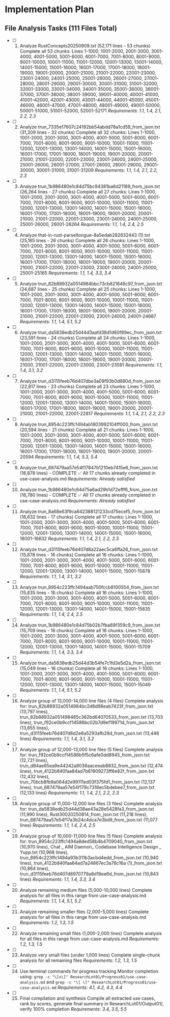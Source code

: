 # Implementation Plan

## File Analysis Tasks (111 Files Total)

- [ ] 1. Analyze RustConcepts20250909.txt (52,171 lines - 53 chunks)
  Complete all 53 chunks: Lines 1-1000, 1001-2000, 2001-3000, 3001-4000, 4001-5000, 5001-6000, 6001-7000, 7001-8000, 8001-9000, 9001-10000, 10001-11000, 11001-12000, 12001-13000, 13001-14000, 14001-15000, 15001-16000, 16001-17000, 17001-18000, 18001-19000, 19001-20000, 20001-21000, 21001-22000, 22001-23000, 23001-24000, 24001-25000, 25001-26000, 26001-27000, 27001-28000, 28001-29000, 29001-30000, 30001-31000, 31001-32000, 32001-33000, 33001-34000, 34001-35000, 35001-36000, 36001-37000, 37001-38000, 38001-39000, 39001-40000, 40001-41000, 41001-42000, 42001-43000, 43001-44000, 44001-45000, 45001-46000, 46001-47000, 47001-48000, 48001-49000, 49001-50000, 50001-51000, 51001-52000, 52001-52171
  _Requirements: 1.1, 1.4, 2.1, 2.2, 2.3_

- [ ] 2. Analyze trun_7335e17607c24192bb54abdd78a1cd59_from_json.txt (31,209 lines - 32 chunks)
  Complete all 32 chunks: Lines 1-1000, 1001-2000, 2001-3000, 3001-4000, 4001-5000, 5001-6000, 6001-7000, 7001-8000, 8001-9000, 9001-10000, 10001-11000, 11001-12000, 12001-13000, 13001-14000, 14001-15000, 15001-16000, 16001-17000, 17001-18000, 18001-19000, 19001-20000, 20001-21000, 21001-22000, 22001-23000, 23001-24000, 24001-25000, 25001-26000, 26001-27000, 27001-28000, 28001-29000, 29001-30000, 30001-31000, 31001-31209
  _Requirements: 1.1, 1.4, 2.1, 2.2, 2.3_

- [ ] 3. Analyze trun_1b986480e1c84d75bc94381ba6d21189_from_json.txt (26,264 lines - 27 chunks)
  Complete all 27 chunks: Lines 1-1000, 1001-2000, 2001-3000, 3001-4000, 4001-5000, 5001-6000, 6001-7000, 7001-8000, 8001-9000, 9001-10000, 10001-11000, 11001-12000, 12001-13000, 13001-14000, 14001-15000, 15001-16000, 16001-17000, 17001-18000, 18001-19000, 19001-20000, 20001-21000, 21001-22000, 22001-23000, 23001-24000, 24001-25000, 25001-26000, 26001-26264
  _Requirements: 1.1, 1.4, 2.4, 2.5_

- [ ] 4. Analyze that-in-rust-parseltongue-8a5edab282632443 (1).txt (25,165 lines - 26 chunks)
  Complete all 26 chunks: Lines 1-1000, 1001-2000, 2001-3000, 3001-4000, 4001-5000, 5001-6000, 6001-7000, 7001-8000, 8001-9000, 9001-10000, 10001-11000, 11001-12000, 12001-13000, 13001-14000, 14001-15000, 15001-16000, 16001-17000, 17001-18000, 18001-19000, 19001-20000, 20001-21000, 21001-22000, 22001-23000, 23001-24000, 24001-25000, 25001-25165
  _Requirements: 1.1, 1.4, 3.3, 3.4_

- [ ] 5. Analyze trun_82b88932a0514984bbc73cb821649c97_from_json.txt (24,687 lines - 25 chunks)
  Complete all 25 chunks: Lines 1-1000, 1001-2000, 2001-3000, 3001-4000, 4001-5000, 5001-6000, 6001-7000, 7001-8000, 8001-9000, 9001-10000, 10001-11000, 11001-12000, 12001-13000, 13001-14000, 14001-15000, 15001-16000, 16001-17000, 17001-18000, 18001-19000, 19001-20000, 20001-21000, 21001-22000, 22001-23000, 23001-24000, 24001-24687
  _Requirements: 1.1, 1.4, 5.1, 5.2_

- [ ] 6. Analyze trun_da5838edb25d44d3aafd38d1d60f89ec_from_json.txt (23,591 lines - 24 chunks)
  Complete all 24 chunks: Lines 1-1000, 1001-2000, 2001-3000, 3001-4000, 4001-5000, 5001-6000, 6001-7000, 7001-8000, 8001-9000, 9001-10000, 10001-11000, 11001-12000, 12001-13000, 13001-14000, 14001-15000, 15001-16000, 16001-17000, 17001-18000, 18001-19000, 19001-20000, 20001-21000, 21001-22000, 22001-23000, 23001-23591
  _Requirements: 1.1, 1.4, 3.1, 3.2_

- [ ] 7. Analyze trun_d3115feeb76d407dbe3a09f93b0d880d_from_json.txt (22,817 lines - 23 chunks)
  Complete all 23 chunks: Lines 1-1000, 1001-2000, 2001-3000, 3001-4000, 4001-5000, 5001-6000, 6001-7000, 7001-8000, 8001-9000, 9001-10000, 10001-11000, 11001-12000, 12001-13000, 13001-14000, 14001-15000, 15001-16000, 16001-17000, 17001-18000, 18001-19000, 19001-20000, 20001-21000, 21001-22000, 22001-22817
  _Requirements: 1.1, 1.4, 2.1, 2.2, 2.3_

- [ ] 8. Analyze trun_8954c223ffc1494ab1803992104ff000_from_json.txt (20,594 lines - 21 chunks)
  Complete all 21 chunks: Lines 1-1000, 1001-2000, 2001-3000, 3001-4000, 4001-5000, 5001-6000, 6001-7000, 7001-8000, 8001-9000, 9001-10000, 10001-11000, 11001-12000, 12001-13000, 13001-14000, 14001-15000, 15001-16000, 16001-17000, 17001-18000, 18001-19000, 19001-20000, 20001-20594
  _Requirements: 1.1, 1.4, 5.3, 5.4_

- [ ] 9. Analyze trun_687479aa57e54f17847b1210eb7415e6_from_json.txt (16,878 lines) - COMPLETE ✅
  All 17 chunks already completed in use-case-analysis.md
  _Requirements: Already satisfied_

- [ ] 10. Analyze trun_1b986480e1c84d75a6ad29b1d72efff6_from_json.txt (16,780 lines) - COMPLETE ✅
  All 17 chunks already completed in use-case-analysis.md
  _Requirements: Already satisfied_

- [ ] 11. Analyze trun_8a68e63f9ca642388121233cd75ecef5_from_json.txt (16,632 lines - 17 chunks)
  Complete all 17 chunks: Lines 1-1000, 1001-2000, 2001-3000, 3001-4000, 4001-5000, 5001-6000, 6001-7000, 7001-8000, 8001-9000, 9001-10000, 10001-11000, 11001-12000, 12001-13000, 13001-14000, 14001-15000, 15001-16000, 16001-16632
  _Requirements: 1.1, 1.4, 2.1, 2.2, 2.3_

- [ ] 12. Analyze trun_d3115feeb76d407d8a22aec5ca6ffa26_from_json.txt (15,878 lines - 16 chunks)
  Complete all 16 chunks: Lines 1-1000, 1001-2000, 2001-3000, 3001-4000, 4001-5000, 5001-6000, 6001-7000, 7001-8000, 8001-9000, 9001-10000, 10001-11000, 11001-12000, 12001-13000, 13001-14000, 14001-15000, 15001-15878
  _Requirements: 1.1, 1.4, 3.1, 3.2_

- [ ] 13. Analyze trun_8954c223ffc1494aab750fccb8100554_from_json.txt (15,835 lines - 16 chunks)
  Complete all 16 chunks: Lines 1-1000, 1001-2000, 2001-3000, 3001-4000, 4001-5000, 5001-6000, 6001-7000, 7001-8000, 8001-9000, 9001-10000, 10001-11000, 11001-12000, 12001-13000, 13001-14000, 14001-15000, 15001-15835
  _Requirements: 1.1, 1.4, 2.4, 2.5_

- [ ] 14. Analyze trun_1b986480e1c84d75b02b7fba69f359c9_from_json.txt (15,709 lines - 16 chunks)
  Complete all 16 chunks: Lines 1-1000, 1001-2000, 2001-3000, 3001-4000, 4001-5000, 5001-6000, 6001-7000, 7001-8000, 8001-9000, 9001-10000, 10001-11000, 11001-12000, 12001-13000, 13001-14000, 14001-15000, 15001-15709
  _Requirements: 1.1, 1.4, 3.3, 3.4_

- [ ] 15. Analyze trun_da5838edb25d44d3b54fe7c1fd3e5d2a_from_json.txt (15,049 lines - 16 chunks)
  Complete all 16 chunks: Lines 1-1000, 1001-2000, 2001-3000, 3001-4000, 4001-5000, 5001-6000, 6001-7000, 7001-8000, 8001-9000, 9001-10000, 10001-11000, 11001-12000, 12001-13000, 13001-14000, 14001-15000, 15001-15049
  _Requirements: 1.1, 1.4, 5.1, 5.2_

- [ ] 16. Analyze group of 13,000-14,000 line files (4 files)
  Complete analysis for: trun_82b88932a0514984bc2d6d98eab7423f_from_json.txt (13,797 lines), trun_82b88932a051498485c362bd64070533_from_json.txt (13,703 lines), trun_f92ce0b9ccf14586bc02b7d9ef19971d_from_json.txt (13,655 lines), trun_d3115feeb76d407d8d2e6a5293afb28d_from_json.txt (13,448 lines)
  _Requirements: 1.1, 1.4, 3.1, 3.2_

- [ ] 17. Analyze group of 12,000-13,000 line files (5 files)
  Complete analysis for: trun_f92ce0b9ccf14586b5f5c6afe0dd8945_from_json.txt (12,721 lines), trun_d84ae65ea9e44242a9036aaceeab8832_from_json.txt (12,474 lines), trun_4122b840faa84ad7b61909273ff6e82f_from_json.txt (12,432 lines), trun_70bcb8fb9a064d2e99111ed03f375fd1_from_json.txt (12,137 lines), trun_687479aa57e54f179c7316ec5bdebee7_from_json.txt (12,133 lines)
  _Requirements: 1.1, 1.4, 2.1, 2.2, 2.3_

- [ ] 18. Analyze group of 11,000-12,000 line files (3 files)
  Complete analysis for: trun_da5838edb25d44d38ae43a28e5428fa3_from_json.txt (11,990 lines), Rust30020250814_from_json.txt (11,218 lines), trun_687479aa57e54f17a3b24c4dca7e3bd9_from_json.txt (11,077 lines)
  _Requirements: 1.1, 1.4, 2.4, 2.5_

- [ ] 19. Analyze group of 10,000-11,000 line files (5 files)
  Complete analysis for: trun_8954c223ffc1494a8ded58b4b4709040_from_json.txt (10,970 lines), Chat _ AIM Daemon_ Codebase Intelligence Design _ Yupp.txt (10,968 lines), trun_8954c223ffc1494a93b311b3acbd4edd_from_json.txt (10,940 lines), trun_4122b840faa84ad7a24867ec3a76c16a (1)_from_json.txt (10,864 lines), trun_d3115feeb76d407d8970779a8d19ee6d_from_json.txt (10,843 lines)
  _Requirements: 1.1, 1.4, 3.3, 3.4_

- [ ] 20. Analyze remaining medium files (5,000-10,000 lines)
  Complete analysis for all files in this range from use-case-analysis.md
  _Requirements: 1.1, 1.4, 5.1, 5.2_

- [ ] 21. Analyze remaining smaller files (2,000-5,000 lines)
  Complete analysis for all files in this range from use-case-analysis.md
  _Requirements: 1.2, 1.3, 1.5_

- [ ] 22. Analyze remaining small files (1,000-2,000 lines)
  Complete analysis for all files in this range from use-case-analysis.md
  _Requirements: 1.2, 1.3, 1.5_

- [ ] 23. Analyze very small files (under 1,000 lines)
  Complete single-chunk analysis for all remaining files
  _Requirements: 1.2, 1.3, 1.5_

- [ ] 24. Use terminal commands for progress tracking
  Monitor completion using: `grep -c "\[x\]" ResearchLot01/Progress01/use-case-analysis.md` and `grep -c "\[ \]" ResearchLot01/Progress01/use-case-analysis.md`
  _Requirements: 4.1, 4.2, 4.3, 4.4_

- [ ] 25. Final compilation and synthesis
  Compile all extracted use cases, rank by scores, generate final summary in ResearchLot01/Output01/, verify 100% completion
  _Requirements: 3.4, 3.5, 5.5_